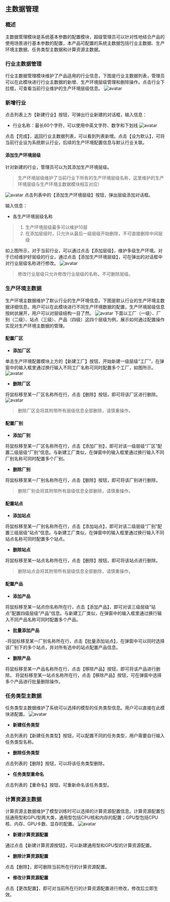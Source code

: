 ## 主数据管理
###  概述
主数据管理模块是系统基本参数的配置模块，超级管理员可以针对性地结合产品的使用场景进行基本参数的配置，本产品可配置的系统主数据包括行业主数据、生产环境主数据、任务类型主数据和计算资源主数据。
### 行业主数据管理
行业主数据管理模块维护了产品适用的行业信息，下图是行业主数据列表，管理员可以在此模块进行行业主数据的新增、生产环境层级管理和删除操作。点击行业下拉框，可查看当前行业维护的生产环境层级信息。
![avatar](/pics/行业主数据.png)
### 新增行业
点击列表上方【新建行业】按钮，可弹出行业新建的对话框，输入信息：

- 行业名称：最长60个字符，可以使用中英文字符、数字和下划线
![avatar](/pics/新建行业.png)

点击【完成】，返回行业主数据列表，可以看到列表新增。点击【设为默认】，可将当前行业设为系统默认行业，后续的生产环境配置信息与默认行业关联。
#### 添加生产环境层级
针对新建的行业，管理员可以为其添加生产环境层级。
> 生产环境层级维护了当前行业下所有的生产环境层级名称，这里维护的生产环境层级与生产环境主数据模块相互对应）

![avatar](/pics/添加生产环境层级.png)
点击列表中的【添加生产环境层级】按钮，弹出层级添加对话框。

输入信息：

- 各生产环境层级名称
> 1. 生产环境层级最多可以维护10层
> 2. 在添加层级时，只允许从最后一级层级开始删除，不可直接删除中间层级

如上图所示，对于当前行业，可以通过点击【添加层级】，维护多级生产环境。对于已经维护好层级的行业，通过点击【添加生产环境层级】，可在弹出的对话框中对行业层级名称进行修改。
![avatar](/pics/修改层级名称.png)
> 修改行业层级只允许修改行业层级的名称，不可删除层级。

### 生产环境主数据
生产环境主数据维护了默认行业的生产环境信息。下图是默认行业的生产环境主数据详细信息。用户可以在此模块进行不同生产环境数据的配置，生产环境层级信息按树状展开，用户可以对层级结构一目了然。
![avatar](/pics/生产环境主数据.png)
下面以工厂（一级）、厂别（二级）、站点（三级）、产品（四级）这四个层级为例，展示如何通过配置操作实现对生产环境主数据的管理。
#### 配置厂区
- **添加厂区**

单击生产环境配置模块上方的【新建工厂】按钮，开始新建一级层级“工厂”，在弹窗中的输入框里通过换行输入不同工厂名称可同时配置多个工厂，如图所示。
![avatar](/pics/添加工厂.png)

- **删除厂区**

将鼠标移至某一厂区名称所在行，点击【删除】按钮，即可将该厂区进行删除。
![avatar](/pics/删除厂区.png)
> 删除厂区会将其附带所有层级信息全部删除，请慎重操作。

#### 配置厂别
- **添加厂别**

将鼠标移至某一厂区名称所在行，点击【添加厂别】，即可对该一级层级“厂区”配置二级层级“厂别”信息。与新建工厂类似，在弹窗中的输入框里通过换行输入不同厂别名称可同时配置多个厂别。

- **删除厂别**

将鼠标移至某一厂别名称所在行，点击【删除】按钮，即可将该厂别进行删除。
> 删除厂别会将其附带所有层级信息全部删除，请慎重操作。

#### 配置站点
- **添加站点**

将鼠标移至某一厂别名称所在行，点击【添加站点】，即可对该二级层级“厂别”配置三级层级“站点”信息。与新建工厂类似，在弹窗中的输入框里通过换行输入不同站点名称可同时配置多个站点。

- **‌删除站点**

将鼠标移至某一站点名称所在行，点击【删除】按钮，即可将该站点进行删除。
> 删除站点会将其附带所有层级信息全部删除，请慎重操作。

#### 配置产品
- **添加产品**

将鼠标移至某一站点你名称所在行，点击【添加产品】，即可对该三级层级“站点”配置四级层级“产品”信息。与新建工厂类似，在弹窗中的输入框里通过换行输入不同产品名称可同时配置多个产品。

- **批量添加产品**

-将鼠标移至某一厂别名称所在行，点击【批量添加站点】，在弹窗中可以同时选择该厂别下的多个站点，并对所有选中的站点配置产品信息。

- **‌删除产品**

将鼠标移至某一产品名称所在行，点击【移除产品】按钮，即可将该产品进行删除。
将鼠标移至某一站点名称所在行，点击【移除产品】按钮，可在弹窗中选择多个产品进行批量删除操作。
### 任务类型主数据
任务类型主数据维护了系统可以选择的模型的任务类型信息。用户可以直接在此模块进配置。
![avatar](/pics/任务类型.png)

- **‌新建任务类型**

点击列表的【新建任务类型】按钮，可以配置不同的任务类型，用户需要自行输入任务类型名称。

- **‌删除任务类型**

点击列表的【删除】按钮，可以将该任务类型删除。

- **‌任务类型重命名**

点击列表的【重命名】按钮，可重新命名该任务类型。
### 计算资源主数据
计算资源主数据维护了模型训练时可以选择的计算资源配置信息。计算资源配置包括通用型和GPU型两大类，通用型包括CPU核和内存的配置；GPU型包括CPU核、内存、GPU卡数、显存的配置。
![avatar](/pics/计算资源主数据.png)

- **‌新建计算资源配置**

通过点击【新建计算资源按钮】，可以新建通用型和GPU型的计算资源配置。

- **‌删除计算资源配置**

点击【删除】，即可删除当前所在行的计算资源配置。

- **‌修改计算资源配置**

点击【更改配置】，即可对当前所在行的计算资源配置进行修改，修改后立即生效。
